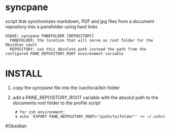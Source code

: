 # syncpane
script that synchronizes markdown, PDF and jpg files from a document repository into a panefolder using hard links

    USAGE: syncpane PANEFOLDER [REPOSITORY]
      PANEFOLDER: the location that will serve as root folder for the Obsidian vault
      REPOSITORY: use this absolute path instead the path from the configured PANE_REPOSITORY_ROOT environment variable

INSTALL
=======
1. copy the syncpane file into the /usr/local/bin folder
2. add a PANE_REPOSITORY_ROOT variable with the absolut path to the documents root folder to the profile script

        # for zsh environment:
        $ echo 'EXPORT PANE_REPOSITORY_ROOT="/path/to/folder"' >> ~/.zshrc

#Obsidian

